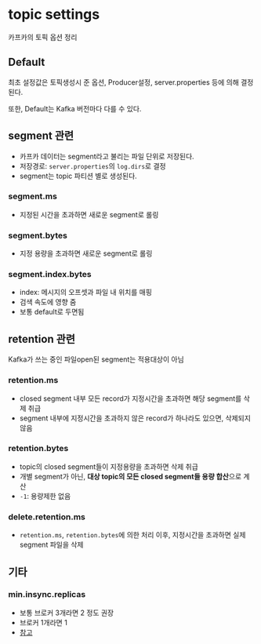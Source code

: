 # topic settings

카프카의 토픽 옵션 정리

## Default

최초 설정값은 토픽생성시 준 옵션, Producer설정, server.properties 등에 의해 결정된다.

또한, Default는 Kafka 버전마다 다를 수 있다.

## segment 관련

- 카프카 데이터는 segment라고 불리는 파일 단위로 저장된다.
- 저장경로: `server.properties`의 `log.dirs`로 결정
- segment는 topic 파티션 별로 생성된다.

### segment.ms

- 지정된 시간을 초과하면 새로운 segment로 롤링

### segment.bytes

- 지정 용량을 초과하면 새로운 segment로 롤링

### segment.index.bytes

- index: 메시지의 오프셋과 파일 내 위치를 매핑
- 검색 속도에 영향 줌
- 보통 default로 두면됨

## retention 관련

Kafka가 쓰는 중인 파일open된 segment는 적용대상이 아님

### retention.ms

- closed segment 내부 모든 record가 지정시간을 초과하면 해당 segment를 삭제 취급
- segment 내부에 지정시간을 초과하지 않은 record가 하나라도 있으면, 삭제되지 않음

### retention.bytes

- topic의 closed segment들이 지정용량을 초과하면 삭제 취급
- 개별 segment가 아닌, **대상 topic의 모든 closed segment들 용량 합산**으로 계산
- `-1`: 용량제한 없음

### delete.retention.ms

- `retention.ms`, `retention.bytes`에 의한 처리 이후, 지정시간을 초과하면 실제 segment 파일을 삭제

## 기타

### min.insync.replicas

- 보통 브로커 3개라면 2 정도 권장
- 브로커 1개라면 1
- [참고](https://songhayoung.github.io/2020/07/13/kafka/acks-replicas/#Introduction)
